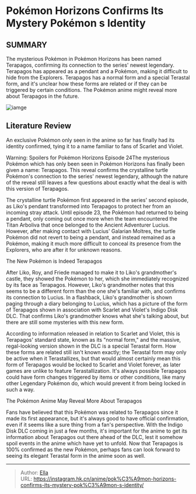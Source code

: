 # Pokémon Horizons Confirms Its Mystery Pokémon s Identity


## SUMMARY 



  The mysterious Pokémon in Pokémon Horizons has been named Terapagos, confirming its connection to the series&#39; newest legendary.   Terapagos has appeared as a pendant and a Pokémon, making it difficult to hide from the Explorers.   Terapagos has a normal form and a special Terastal form, and it&#39;s unclear how these forms are related or if they can be triggered by certain conditions. The Pokémon anime might reveal more about Terapagos in the future.  

![iamge](https://static1.srcdn.com/wordpress/wp-content/uploads/2023/10/pokemon-terapagos-2.jpg)

## Literature Review

An exclusive Pokémon only seen in the anime so far has finally had its identity confirmed, tying it to a name familiar to fans of Scarlet and Violet.




Warning: Spoilers for Pokémon Horizons Episode 24The mysterious Pokémon which has only been seen in Pokémon Horizons has finally been given a name: Terapagos. This reveal confirms the crystalline turtle Pokémon&#39;s connection to the series&#39; newest legendary, although the nature of the reveal still leaves a few questions about exactly what the deal is with this version of Terapagos.




The crystalline turtle Pokémon first appeared in the series&#39; second episode, as Liko&#39;s pendant transformed into Terapagos to protect her from an incoming stray attack. Until episode 23, the Pokémon had returned to being a pendant, only coming out once more when the team encountered the Titan Arboliva that once belonged to the Ancient Adventurer Lucius. However, after making contact with Lucius&#39; Galarian Moltres, the turtle Pokémon did not revert to being a pendant, and instead remained as a Pokémon, making it much more difficult to conceal its presence from the Explorers, who are after it for unknown reasons.


 The New Pokémon is Indeed Terapagos 
          

After Liko, Roy, and Friede managed to make it to Liko&#39;s grandmother&#39;s castle, they showed the Pokémon to her, which she immediately recognized by its face as Terapagos. However, Liko&#39;s grandmother notes that this seems to be a different form than the one she&#39;s familiar with, and confirms its connection to Lucius. In a flashback, Liko&#39;s grandmother is shown paging through a diary belonging to Lucius, which has a picture of the form of Terapagos shown in association with Scarlet and Violet&#39;s Indigo Disk DLC. That confirms Liko&#39;s grandmother knows what she&#39;s talking about, but there are still some mysteries with this new form.




According to information released in relation to Scarlet and Violet, this is Terapagos&#39; standard state, known as its &#34;normal form,&#34; and the massive, regal-looking version shown in the DLC is a special Terastal form. How these forms are related still isn&#39;t known exactly; the Terastal form may only be active when it Terastallizes, but that would almost certainly mean this form of Terapagos would be locked to Scarlet and Violet forever, as later games are unlike to feature Terastallization. It&#39;s always possible Terapagos could have form changes triggered by items or other conditions, like many other Legendary Pokémon do, which would prevent it from being locked in such a way.



 The Pokémon Anime May Reveal More About Terapagos 
          

Fans have believed that this Pokémon was related to Terapagos since it made its first appearance, but it&#39;s always good to have official confirmation, even if it seems like a sure thing from a fan&#39;s perspective. With the Indigo Disk DLC coming in just a few months, it&#39;s important for the anime to get its information about Terapagos out there ahead of the DLC, lest it somehow spoil events in the anime which have yet to unfold. Now that Terapagos is 100% confirmed as the new Pokémon, perhaps fans can look forward to seeing its elegant Terastal form in the anime soon as well.






---

> Author: [Ella](https://instagram.hk.cn/)  
> URL: https://instagram.hk.cn/anime/pok%C3%A9mon-horizons-confirms-its-mystery-pok%C3%A9mon-s-identity/  

